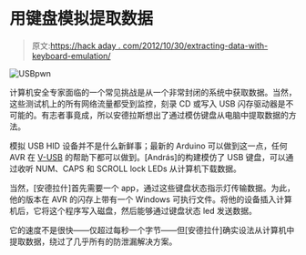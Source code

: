 # 用键盘模拟提取数据

> 原文:[https://hack aday . com/2012/10/30/extracting-data-with-keyboard-emulation/](https://hackaday.com/2012/10/30/extracting-data-with-keyboard-emulation/)

![](../Images/bff06c020a66caecde56478b33316b57.png "USBpwn")

计算机安全专家面临的一个常见挑战是从一个非常封闭的系统中获取数据。当然，这些测试机上的所有网络流量都受到监控，刻录 CD 或写入 USB 闪存驱动器是不可能的。有志者事竟成，所以安德拉斯想出了通过模仿键盘从电脑中提取数据的方法。

模拟 USB HID 设备并不是什么新鲜事；最新的 Arduino 可以做到这一点，任何 AVR 在 [V-USB](http://www.obdev.at/products/vusb/index.html) 的帮助下都可以做到。[András]的构建模仿了 USB 键盘，可以通过收听 NUM、CAPS 和 SCROLL lock LEDs 从计算机下载数据。

当然，[安德拉什]首先需要一个 app，通过这些键盘状态指示灯传输数据。为此，他的版本在 AVR 的闪存上带有一个 Windows 可执行文件。将他的设备插入计算机后，它将这个程序写入磁盘，然后能够通过键盘状态 led 发送数据。

它的速度不是很快——仅超过每秒一个字节——但[安德拉什]确实设法从计算机中提取数据，绕过了几乎所有的防泄漏解决方案。